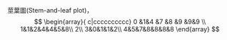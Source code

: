莖葉圖(Stem-and-leaf plot)，
$$
\begin{array}{ c|cccccccccc}
0 &1&4 &7 &8 &9 &9&9 \\
1&1&2&4&4&5&8\\
2\\
3&0&1&1&2\\
4&5&7&8&8&8&8
\end{array}
$$